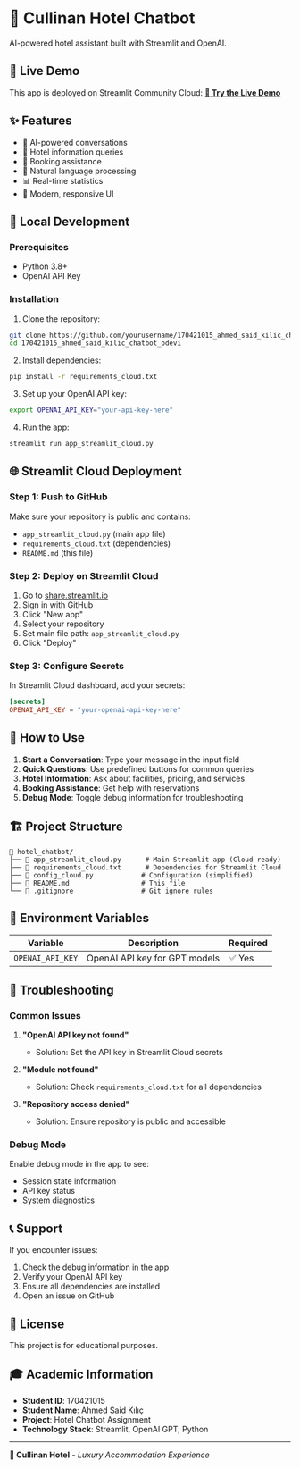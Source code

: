 # 🏨 Cullinan Hotel Chatbot

AI-powered hotel assistant built with Streamlit and OpenAI.

## 🚀 Live Demo

This app is deployed on Streamlit Community Cloud:
[**🔗 Try the Live Demo**](https://your-app-name.streamlit.app)

## ✨ Features

- 🤖 AI-powered conversations
- 🏨 Hotel information queries
- 📅 Booking assistance
- 💬 Natural language processing
- 📊 Real-time statistics
- 🎨 Modern, responsive UI

## 🔧 Local Development

### Prerequisites

- Python 3.8+
- OpenAI API Key

### Installation

1. Clone the repository:
```bash
git clone https://github.com/yourusername/170421015_ahmed_said_kilic_chatbot_odevi.git
cd 170421015_ahmed_said_kilic_chatbot_odevi
```

2. Install dependencies:
```bash
pip install -r requirements_cloud.txt
```

3. Set up your OpenAI API key:
```bash
export OPENAI_API_KEY="your-api-key-here"
```

4. Run the app:
```bash
streamlit run app_streamlit_cloud.py
```

## 🌐 Streamlit Cloud Deployment

### Step 1: Push to GitHub

Make sure your repository is public and contains:
- `app_streamlit_cloud.py` (main app file)
- `requirements_cloud.txt` (dependencies)
- `README.md` (this file)

### Step 2: Deploy on Streamlit Cloud

1. Go to [share.streamlit.io](https://share.streamlit.io)
2. Sign in with GitHub
3. Click "New app"
4. Select your repository
5. Set main file path: `app_streamlit_cloud.py`
6. Click "Deploy"

### Step 3: Configure Secrets

In Streamlit Cloud dashboard, add your secrets:

```toml
[secrets]
OPENAI_API_KEY = "your-openai-api-key-here"
```

## 🎯 How to Use

1. **Start a Conversation**: Type your message in the input field
2. **Quick Questions**: Use predefined buttons for common queries
3. **Hotel Information**: Ask about facilities, pricing, and services
4. **Booking Assistance**: Get help with reservations
5. **Debug Mode**: Toggle debug information for troubleshooting

## 🏗️ Project Structure

```
📁 hotel_chatbot/
├── 📄 app_streamlit_cloud.py      # Main Streamlit app (Cloud-ready)
├── 📄 requirements_cloud.txt      # Dependencies for Streamlit Cloud
├── 📄 config_cloud.py            # Configuration (simplified)
├── 📄 README.md                  # This file
└── 📄 .gitignore                 # Git ignore rules
```

## 🔑 Environment Variables

| Variable | Description | Required |
|----------|-------------|----------|
| `OPENAI_API_KEY` | OpenAI API key for GPT models | ✅ Yes |

## 🐛 Troubleshooting

### Common Issues

1. **"OpenAI API key not found"**
   - Solution: Set the API key in Streamlit Cloud secrets

2. **"Module not found"**
   - Solution: Check `requirements_cloud.txt` for all dependencies

3. **"Repository access denied"**
   - Solution: Ensure repository is public and accessible

### Debug Mode

Enable debug mode in the app to see:
- Session state information
- API key status
- System diagnostics

## 📞 Support

If you encounter issues:
1. Check the debug information in the app
2. Verify your OpenAI API key
3. Ensure all dependencies are installed
4. Open an issue on GitHub

## 📄 License

This project is for educational purposes.

## 🎓 Academic Information

- **Student ID**: 170421015
- **Student Name**: Ahmed Said Kılıç
- **Project**: Hotel Chatbot Assignment
- **Technology Stack**: Streamlit, OpenAI GPT, Python

---

**🏨 Cullinan Hotel** - *Luxury Accommodation Experience*
